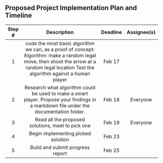 ## Proposed Project Implementation Plan and Timeline
| Step # | Description | Deadline | Assignee(s) |
|:-:|:-:|:-:|:-:|
| 1 | code the most basic algorithm we can, as a proof of concept:    Algorithm: make a random legal move, then shoot the arrow at a random legal location    Test the algorithm against a human player | Feb 17 |  |
| 2 | Research what algorithm could be used to make a smart player. Propose your findings in a markdown file under the documentation folder.  | Feb 18 | Everyone |
| 3 | Read all the proposed solutions, meet to pick one | Feb 19 | Everyone |
| 4 | Begin implementing picked solution | Feb 23 |  |
| 5 | Build and submit progress report | Feb 25 |  |